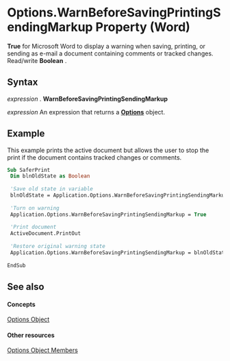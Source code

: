 
# Options.WarnBeforeSavingPrintingSendingMarkup Property (Word)

 **True** for Microsoft Word to display a warning when saving, printing, or sending as e-mail a document containing comments or tracked changes. Read/write **Boolean** .


## Syntax

 _expression_ . **WarnBeforeSavingPrintingSendingMarkup**

 _expression_ An expression that returns a **[Options](873b7b99-3fe1-fd89-9ece-a9355cb827dc.md)** object.


## Example

This example prints the active document but allows the user to stop the print if the document contains tracked changes or comments.


```vb
Sub SaferPrint 
 Dim blnOldState as Boolean 
 
 'Save old state in variable 
 blnOldState = Application.Options.WarnBeforeSavingPrintingSendingMarkup 
 
 'Turn on warning 
 Application.Options.WarnBeforeSavingPrintingSendingMarkup = True 
 
 'Print document 
 ActiveDocument.PrintOut 
 
 'Restore original warning state 
 Application.Options.WarnBeforeSavingPrintingSendingMarkup = blnOldState 
 
EndSub
```


## See also


#### Concepts


[Options Object](873b7b99-3fe1-fd89-9ece-a9355cb827dc.md)
#### Other resources


[Options Object Members](76cd9dfe-6bbb-4c3d-0bfc-79a62bedd15e.md)
